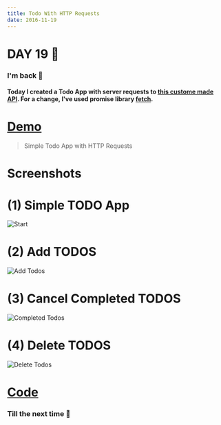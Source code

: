 ```yaml
---
title: Todo With HTTP Requests
date: 2016-11-19
---
```


# DAY 19 👾 

### I'm back 💙

#### Today I created a Todo App with server requests to [this custome made API](https://github.com/deadcoder0904/http-todo-app/blob/master/server.js). For a change, I've used promise library [fetch](https://github.com/github/fetch).

# [Demo](https://http-todo-app-0904.herokuapp.com/)

> Simple Todo App with HTTP Requests

# Screenshots

# (1) Simple TODO App

![Start](http://imgur.com/AHMjowQ.png)

# (2) Add TODOS

![Add Todos](http://imgur.com/Bg796Zl.png)

# (3) Cancel Completed TODOS

![Completed Todos](http://imgur.com/3WFHvnA.png)

# (4) Delete TODOS

![Delete Todos](http://imgur.com/dm3O1Ts.png)

# [Code](https://github.com/deadcoder0904/http-todo-app/)

### Till the next time 👻 